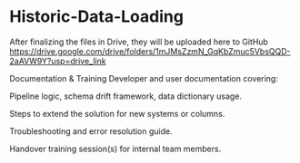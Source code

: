 # Historic-Data-Loading
After finalizing the files in Drive, they will be uploaded here to GitHub
https://drive.google.com/drive/folders/1mJMsZzmN_GqKbZmuc5VbsQQD-2aAVW9Y?usp=drive_link


Documentation & Training
Developer and user documentation covering:


Pipeline logic, schema drift framework, data dictionary usage.


Steps to extend the solution for new systems or columns.


Troubleshooting and error resolution guide.


Handover training session(s) for internal team members.
